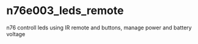 # n76e003_leds_remote
n76 controll leds using IR remote and buttons, manage power and battery voltage
